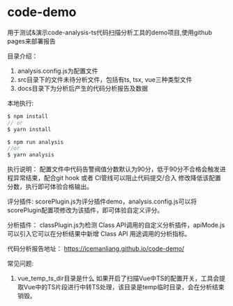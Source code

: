 # code-demo
用于测试&演示code-analysis-ts代码扫描分析工具的demo项目,使用github pages来部署报告

目录介绍：
1. analysis.config.js为配置文件
2. src目录下的文件未待分析文件，包括有ts, tsx, vue三种类型文件
3. docs目录下为分析后产生的代码分析报告及数据

本地执行:
```javascript
$ npm install 
// or 
$ yarn install

$ npm run analysis 
//or 
$ yarn analysis
```

执行说明：
配置文件中代码告警阀值分数默认为90分，低于90分不合格会触发进程异常结束，配合git hook 或者 CI管线可以阻止代码提交/合入
修改降低该配置分数，执行即可体验合格输出。

评分插件:
scorePlugin.js为评分插件demo，analysis.config.js可以将scorePlugin配置项修改为该插件，即可体验自定义评分。

分析插件：
classPlugin.js为检测 Class API调用的自定义分析插件，apiMode.js可以引入它可以在分析结果中新增 Class API 用途调用的分析指标。

代码分析报告地址：
https://icemanliang.github.io/code-demo/

常见问题:
1. vue_temp_ts_dir目录是什么
如果开启了扫描Vue中TS的配置开关，工具会提取Vue中的TS片段进行中转TS处理，该目录是temp临时目录，会在分析结束销毁。
